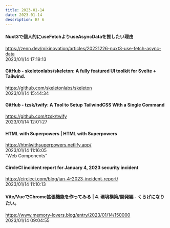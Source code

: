 ```yaml
---
title: 2023-01-14
date: 2023-01-14
description: B! 6
---
```


#### Nuxt3で個人的にuseFetchよりuseAsyncDataを推したい理由
https://zenn.dev/mikinovation/articles/20221226-nuxt3-use-fetch-async-data<br>
2023/01/14 17:19:13<br>


#### GitHub - skeletonlabs/skeleton: A fully featured UI toolkit for Svelte + Tailwind.
https://github.com/skeletonlabs/skeleton<br>
2023/01/14 15:44:34<br>


#### GitHub - tzsk/twify: A Tool to Setup TailwindCSS With a Single Command
https://github.com/tzsk/twify<br>
2023/01/14 12:01:27<br>


#### HTML with Superpowers | HTML with Superpowers
https://htmlwithsuperpowers.netlify.app/<br>
2023/01/14 11:16:05<br>
“Web Components”


#### CircleCI incident report for January 4, 2023 security incident
https://circleci.com/blog/jan-4-2023-incident-report/<br>
2023/01/14 11:10:13<br>


#### Vite/VueでChrome拡張機能を作ってみる | 4. 環境構築/開発編 - くらげになりたい。
https://www.memory-lovers.blog/entry/2023/01/14/150000<br>
2023/01/14 09:04:55<br>


